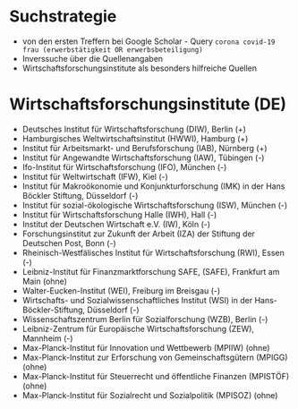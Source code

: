 # Suchstrategie

* von den ersten Treffern bei Google Scholar - Query `corona covid-19 frau (erwerbstätigkeit OR erwerbsbeteiligung)`
* Inverssuche über die Quellenangaben
* Wirtschaftsforschungsinstitute als besonders hilfreiche Quellen

# Wirtschaftsforschungsinstitute (DE)

* Deutsches Institut für Wirtschaftsforschung (DIW), Berlin (+)
* Hamburgisches Weltwirtschaftsinstitut (HWWI), Hamburg (+)
* Institut für Arbeitsmarkt- und Berufsforschung (IAB), Nürnberg (+)
* Institut für Angewandte Wirtschaftsforschung (IAW), Tübingen (-)
* Ifo-Institut für Wirtschaftsforschung (IFO), München (-)
* Institut für Weltwirtschaft (IFW), Kiel (-)
* Institut für Makroökonomie und Konjunkturforschung (IMK) in der Hans Böckler Stiftung, Düsseldorf (-)
* Institut für sozial-ökologische Wirtschaftsforschung (ISW), München (-)
* Institut für Wirtschaftsforschung Halle (IWH), Hall  (-)
* Institut der Deutschen Wirtschaft e.V. (IW), Köln (-)
* Forschungsinstitut zur Zukunft der Arbeit (IZA) der Stiftung der Deutschen Post, Bonn (-)
* Rheinisch-Westfälisches Institut für Wirtschaftsforschung (RWI), Essen (-)
* Leibniz-Institut für Finanzmarktforschung SAFE, (SAFE), Frankfurt am Main (ohne)
* Walter-Eucken-Institut (WEI), Freiburg im Breisgau (-)
* Wirtschafts- und Sozialwissenschaftliches Institut (WSI) in der Hans-Böckler-Stiftung, Düsseldorf (-)
* Wissenschaftszentrum Berlin für Sozialforschung (WZB), Berlin (-)
* Leibniz-Zentrum für Europäische Wirtschaftsforschung (ZEW), Mannheim (-)
* Max-Planck-Institut für Innovation und Wettbewerb (MPIIW) (ohne)
* Max-Planck-Institut zur Erforschung von Gemeinschaftsgütern (MPIGG) (ohne)
* Max-Planck-Institut für Steuerrecht und öffentliche Finanzen (MPISTÖF) (ohne)
* Max-Planck-Institut für Sozialrecht und Sozialpolitik (MPISOZ) (ohne)
